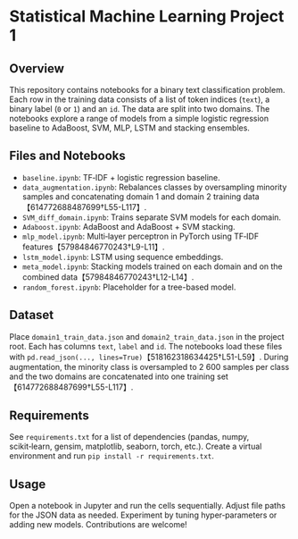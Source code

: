 # Statistical Machine Learning Project 1

## Overview
This repository contains notebooks for a binary text classification problem. Each row in the training data consists of a list of token indices (`text`), a binary label (`0` or `1`) and an `id`. The data are split into two domains. The notebooks explore a range of models from a simple logistic regression baseline to AdaBoost, SVM, MLP, LSTM and stacking ensembles.

## Files and Notebooks
- `baseline.ipynb`: TF‑IDF + logistic regression baseline.
- `data_augmentation.ipynb`: Rebalances classes by oversampling minority samples and concatenating domain 1 and domain 2 training data【614772688487699†L55-L117】.
- `SVM_diff_domain.ipynb`: Trains separate SVM models for each domain.
- `Adaboost.ipynb`: AdaBoost and AdaBoost + SVM stacking.
- `mlp_model.ipynb`: Multi‑layer perceptron in PyTorch using TF‑IDF features【57984846770243†L9-L11】.
- `lstm_model.ipynb`: LSTM using sequence embeddings.
- `meta_model.ipynb`: Stacking models trained on each domain and on the combined data【57984846770243†L12-L14】.
- `random_forest.ipynb`: Placeholder for a tree-based model.

## Dataset
Place `domain1_train_data.json` and `domain2_train_data.json` in the project root. Each has columns `text`, `label` and `id`. The notebooks load these files with `pd.read_json(..., lines=True)`【518162318634425†L51-L59】. During augmentation, the minority class is oversampled to 2 600 samples per class and the two domains are concatenated into one training set【614772688487699†L55-L117】.

## Requirements
See `requirements.txt` for a list of dependencies (pandas, numpy, scikit‑learn, gensim, matplotlib, seaborn, torch, etc.). Create a virtual environment and run `pip install -r requirements.txt`.

## Usage
Open a notebook in Jupyter and run the cells sequentially. Adjust file paths for the JSON data as needed. Experiment by tuning hyper‑parameters or adding new models. Contributions are welcome!
